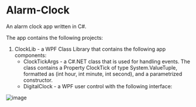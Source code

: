 # Alarm-Clock
An alarm clock app written in C#.

The app contains the following projects:
  1) ClockLib - a WPF Class Library that contains the following app components:
      - ClockTickArgs - a C#.NET class that is used for handling events. The class contains a Property ClockTick of type System.ValueTuple, formatted as (int hour, int minute, int second), and a parametrized constructor.
      - DigitalClock - a WPF user control with the following interface:
      


![image](https://user-images.githubusercontent.com/43996329/158059123-99d88d73-bb90-4ce9-80a7-f6234a4641f4.png)
